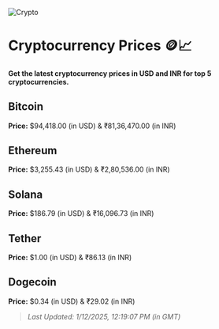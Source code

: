 
![Crypto](https://www.techguide.com.au/wp-content/uploads/2020/11/crypto3.jpeg)

# Cryptocurrency Prices 🪙📈

#### Get the latest cryptocurrency prices in USD and INR for top 5 cryptocurrencies.

## Bitcoin

**Price:** $94,418.00 (in USD) & ₹81,36,470.00 (in INR)

## Ethereum

**Price:** $3,255.43 (in USD) & ₹2,80,536.00 (in INR)

## Solana

**Price:** $186.79 (in USD) & ₹16,096.73 (in INR)

## Tether

**Price:** $1.00 (in USD) & ₹86.13 (in INR)

## Dogecoin

**Price:** $0.34 (in USD) & ₹29.02 (in INR)

> _Last Updated: 1/12/2025, 12:19:07 PM (in GMT)_
